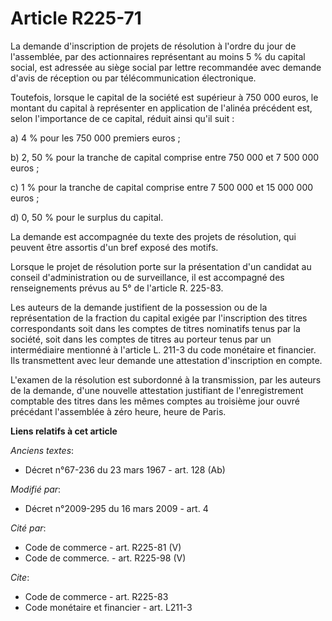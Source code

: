 # Article R225-71

La demande d'inscription de projets de résolution à l'ordre du jour de l'assemblée, par des actionnaires représentant au
moins 5 % du capital social, est adressée au siège social par lettre recommandée avec demande d'avis de réception ou par
télécommunication électronique. 

Toutefois, lorsque le capital de la société est supérieur à 750 000 euros, le montant du capital à représenter en application
de l'alinéa précédent est, selon l'importance de ce capital, réduit ainsi qu'il suit : 

a) 4 % pour les 750 000 premiers euros ; 

b) 2, 50 % pour la tranche de capital comprise entre 750 000 et 7 500 000 euros ; 

c) 1 % pour la tranche de capital comprise entre 7 500 000 et 15 000 000 euros ; 

d) 0, 50 % pour le surplus du capital. 

La demande est accompagnée du texte des projets de résolution, qui peuvent être assortis d'un bref exposé des motifs. 

Lorsque le projet de résolution porte sur la présentation d'un candidat au conseil d'administration ou de surveillance, il
est accompagné des renseignements prévus au 5° de l'article R. 225-83. 

Les auteurs de la demande justifient de la possession ou de la représentation de la fraction du capital exigée par
l'inscription des titres correspondants soit dans les comptes de titres nominatifs tenus par la société, soit dans les
comptes de titres au porteur tenus par un intermédiaire mentionné à l'article L. 211-3 du code monétaire et financier. Ils
transmettent avec leur demande une attestation d'inscription en compte.

L'examen de la résolution est subordonné à la transmission, par les auteurs de la demande, d'une nouvelle attestation
justifiant de l'enregistrement comptable des titres dans les mêmes comptes au troisième jour ouvré précédant l'assemblée à
zéro heure, heure de Paris.

**Liens relatifs à cet article**

_Anciens textes_:

  - Décret n°67-236 du 23 mars 1967 - art. 128 (Ab)

_Modifié par_:

  - Décret n°2009-295 du 16 mars 2009 - art. 4

_Cité par_:

  - Code de commerce - art. R225-81 (V)
  - Code de commerce. - art. R225-98 (V)

_Cite_:

  - Code de commerce - art. R225-83
  - Code monétaire et financier - art. L211-3
